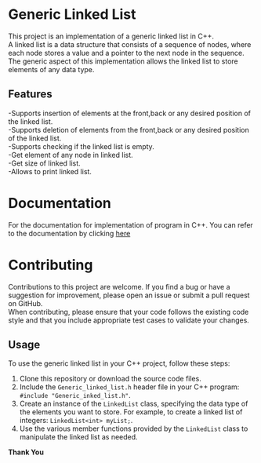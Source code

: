 # Generic Linked List
This project is an implementation of a generic linked list in C++.  
A linked list is a data structure that consists of a sequence of nodes, where each node stores a value and a pointer to the next node in the sequence. The generic aspect of this implementation allows the linked list to store elements of any data type.  

## Features
-Supports insertion of elements at the front,back or any desired position of the linked list.  
-Supports deletion of elements from the front,back or any desired position of the linked list.  
-Supports checking if the linked list is empty.  
-Get element of any node in linked list.  
-Get size of linked list.  
-Allows to print linked list.  

# Documentation
For the documentation for implementation of program in C++. You can refer to the documentation by clicking [here](https://ishangrover2004.github.io/Generic-Linked-List/html/index.html)

# Contributing
Contributions to this project are welcome. If you find a bug or have a suggestion for improvement, please open an issue or submit a pull request on GitHub.  
When contributing, please ensure that your code follows the existing code style and that you include appropriate test cases to validate your changes.  

## Usage
To use the generic linked list in your C++ project, follow these steps:

1. Clone this repository or download the source code files.  
2. Include the `Generic_linked_list.h` header file in your C++ program: `#include "Generic_inked_list.h"`.  
3. Create an instance of the `LinkedList` class, specifying the data type of the elements you want to store. For example, to create a linked list of integers: `LinkedList<int> myList;`.  
4. Use the various member functions provided by the `LinkedList` class to manipulate the linked list as needed.

**Thank You**
